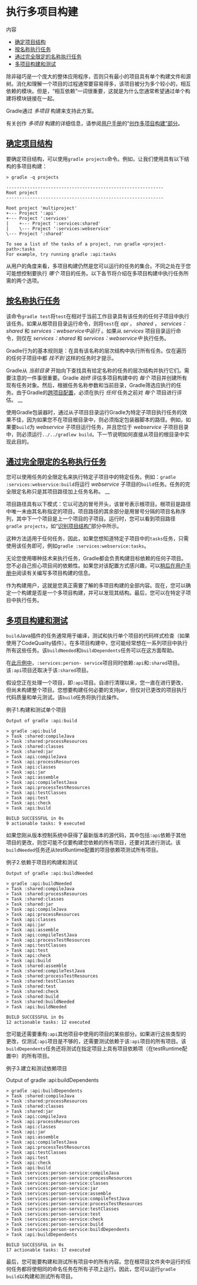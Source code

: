 # 执行多项目构建


内容

  * [确定项目结构](#确定项目结构)
  * [按名称执行任务](#按名称执行任务)
  * [通过完全限定的名称执行任务](#通过完全限定的名称执行任务)
  * [多项目构建和测试](#多项目构建和测试)

除非碰巧是一个庞大的整体应用程序，否则只有最小的项目具有单个构建文件和源树。消化和理解一个项目的过程通常要容易得多，该项目被分为多个较小的，相互依赖的模块。但是，“相互依赖”一词很重要，这就是为什么您通常希望通过单个构建将模块链接在一起。

Gradle通过 _多项目_ 构建来支持此方案。

有关创作 _多项目_
构建的详细信息，请参阅[用户手册](/md/Gradle中的多项目构建.md#multi_project_builds)的“[创作多项目构建”部分](/md/Gradle中的多项目构建.md#multi_project_builds)。

## [确定项目结构](#确定项目结构)

要确定项目结构，可以使用`gradle projects`命令。例如，让我们使用具有以下结构的多项目构建：

    
    
    > gradle -q projects
    
    ------------------------------------------------------------
    Root project
    ------------------------------------------------------------
    
    Root project 'multiproject'
    +--- Project ':api'
    +--- Project ':services'
    |    +--- Project ':services:shared'
    |    \--- Project ':services:webservice'
    \--- Project ':shared'
    
    To see a list of the tasks of a project, run gradle <project-path>:tasks
    For example, try running gradle :api:tasks

从用户的角度来看，多项目构建仍然是您可以运行的任务的集合。不同之处在于您可能想控制要执行 _哪个_
项目的任务。以下各节将介绍在多项目构建中执行任务所需的两个选项。

## [按名称执行任务](#按名称执行任务)

该命令`gradle test`将`test`在相对于当前工作目录具有该任务的任何子项目中执行该任务。如果从根项目目录运行命令，则将`test`在
_api_ ， _shared_ ， _services：shared_ 和 _services：webservice中运行_ 。如果从
_services_ 项目目录运行命令，则仅在 _services：shared_ 和 _services：webservice中_ 执行任务。

Gradle行为的基本规则是：在具有该名称的层次结构中执行所有任务。仅在遍历的任何子项目中都 _找不到_ 这样的任务时才提示。

Gradle从 _当前目录_ 开始向下查找具有给定名称的任务的层次结构并执行它们。需要注意的一件事很重要。Gradle _始终_ 评估多项目构建中的
_每个_
项目并创建所有现有任务对象。然后，根据任务名称参数和当前目录，Gradle筛选应执行的任务。由于Gradle的[跨项目配置](/md/在子项目之间共享构建逻辑_md#约定插件_vs_cross_configuration)，必须在执行
_任何_ 任务之前对 _每个_ 项目进行评估。 __

使用Gradle包装器时，通过从子项目目录运行Gradle为特定子项目执行任务的效果不佳，因为如果您不在项目根目录中，则必须指定包装器脚本的路径。例如，如果要`build`为
_webservice_ 子项目运行任务，并且您位于 _webservice_ 子项目目录中，则必须运行`../../gradlew
build`。下一节说明如何直接从项目的根目录中实现此目的。

## [通过完全限定的名称执行任务](#通过完全限定的名称执行任务)

您可以使用任务的全限定名来执行特定子项目中的特定任务。例如：`gradle :services:webservice:build`将运行
_webservice_ 子项目的`build`任务。任务的完全限定名称只是其项目路径加上任务名称。 __

项目路径具有以下模式：它以可选的冒号开头，该冒号表示根项目。根项目是路径中唯一未由其名称指定的项目。项目路径的其余部分是用冒号分隔的项目名称序列，其中下一个项目是上一个项目的子项目。运行时，您可以看到项目路径`gradle
projects`，如“[识别项目结构”](#确定项目结构)部分中所示。

这种方法适用于任何任务，因此，如果您想知道特定子项目中的`tasks`任务，只需使用该任务即可，例如`gradle
:services:webservice:tasks`。

无论您使用哪种技术来执行任务，Gradle都会负责构建目标依赖的任何子项目。您不必自己担心项目间的依赖性。如果您对该配置方式感兴趣，可以[稍后在用户手册中](/md/Gradle中的多项目构建.md#multi_project_builds)阅读有关编写多项目构建的信息。

作为构建用户，这就是您真正需要了解的多项目构建的全部内容。现在，您可以确定一个构建是否是一个多项目构建，并可以发现其结构。最后，您可以在特定子项目中执行任务。

## [多项目构建和测试](#多项目构建和测试)

`build`Java插件的任务通常用于编译，测试和执行单个项目的代码样式检查（如果使用了CodeQuality插件）。在多项目构建中，您可能经常想在一系列项目中执行所有这些任务。该`buildNeeded`和`buildDependents`任务可以在这方面帮助。

在[此示例中](/md/声明子项目之间的依赖关系.md#javadependencies_2)，`:services:person-
service`项目同时依赖`:api`和`:shared`项目。该`:api`项目还取决于该`:shared`项目。

假设您正在处理一个项目，即`:api`项目。自进行清理以来，您一直在进行更改，但尚未构建整个项目。您想要构建任何必要的支持jar，但仅对已更改的项目执行代码质量和单元测试。该`build`任务将执行此操作。

例子1.构建和测试单个项目


    Output of gradle :api:build
    
    > gradle :api:build
    > Task :shared:compileJava
    > Task :shared:processResources
    > Task :shared:classes
    > Task :shared:jar
    > Task :api:compileJava
    > Task :api:processResources
    > Task :api:classes
    > Task :api:jar
    > Task :api:assemble
    > Task :api:compileTestJava
    > Task :api:processTestResources
    > Task :api:testClasses
    > Task :api:test
    > Task :api:check
    > Task :api:build
    
    BUILD SUCCESSFUL in 0s
    9 actionable tasks: 9 executed


如果您刚从版本控制系统中获得了最新版本的源代码，其中包括`:api`依赖于其他项目的更改，则您可能不仅要构建您依赖的所有项目，还要对其进行测试。该`buildNeeded`任务还从testRuntime配置的项目依赖项测试所有项目。

例子2.依赖于项目的构建和测试


    Output of gradle :api:buildNeeded
    
    > gradle :api:buildNeeded
    > Task :shared:compileJava
    > Task :shared:processResources
    > Task :shared:classes
    > Task :shared:jar
    > Task :api:compileJava
    > Task :api:processResources
    > Task :api:classes
    > Task :api:jar
    > Task :api:assemble
    > Task :api:compileTestJava
    > Task :api:processTestResources
    > Task :api:testClasses
    > Task :api:test
    > Task :api:check
    > Task :api:build
    > Task :shared:assemble
    > Task :shared:compileTestJava
    > Task :shared:processTestResources
    > Task :shared:testClasses
    > Task :shared:test
    > Task :shared:check
    > Task :shared:build
    > Task :shared:buildNeeded
    > Task :api:buildNeeded
    
    BUILD SUCCESSFUL in 0s
    12 actionable tasks: 12 executed



您可能还需要重构`:api`其他项目中使用的项目的某些部分。如果进行这些类型的更改，仅测试`:api`项目是不够的，还需要测试依赖于该`:api`项目的所有项目。该`buildDependents`任务还将测试在指定项目上具有项目依赖项（在testRuntime配置中）的所有项目。

例子3.建立和测试依赖项目


Output of gradle :api:buildDependents

    > gradle :api:buildDependents
    > Task :shared:compileJava
    > Task :shared:processResources
    > Task :shared:classes
    > Task :shared:jar
    > Task :api:compileJava
    > Task :api:processResources
    > Task :api:classes
    > Task :api:jar
    > Task :api:assemble
    > Task :api:compileTestJava
    > Task :api:processTestResources
    > Task :api:testClasses
    > Task :api:test
    > Task :api:check
    > Task :api:build
    > Task :services:person-service:compileJava
    > Task :services:person-service:processResources
    > Task :services:person-service:classes
    > Task :services:person-service:jar
    > Task :services:person-service:assemble
    > Task :services:person-service:compileTestJava
    > Task :services:person-service:processTestResources
    > Task :services:person-service:testClasses
    > Task :services:person-service:test
    > Task :services:person-service:check
    > Task :services:person-service:build
    > Task :services:person-service:buildDependents
    > Task :api:buildDependents
    
    BUILD SUCCESSFUL in 0s
    17 actionable tasks: 17 executed


最后，您可能要构建和测试所有项目中的所有内容。您在根项目文件夹中运行的任何任务都将使相同的命名任务在所有子项上运行。因此，您可以运行`gradle
build`以构建和测试所有项目。

